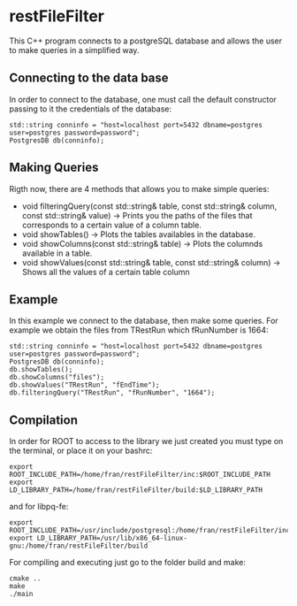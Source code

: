 # restFileFilter
This C++ program connects to a postgreSQL database and allows the user to make queries in a simplified way. 

## Connecting to the data base 
In order to connect to the database, one must call the default constructor passing to it the credentials of the database: 
```
std::string conninfo = "host=localhost port=5432 dbname=postgres user=postgres password=password";
PostgresDB db(conninfo);
```
## Making Queries 
Rigth now, there are 4 methods that allows you to make simple queries:
- void filteringQuery(const std::string& table, const std::string& column, const std::string& value)   -> Prints you the paths of the files that corresponds to  a certain value of a column table.
- void showTables()  -> Plots the tables availables in the database.
- void showColumns(const std::string& table)  -> Plots the columnds available in a table.
- void showValues(const std::string& table, const std::string& column)   -> Shows all the values of a certain table column 
## Example
In this example we connect to the database, then make some queries. For example we obtain the files from TRestRun which fRunNumber is 1664:
```
std::string conninfo = "host=localhost port=5432 dbname=postgres user=postgres password=password";
PostgresDB db(conninfo);
db.showTables();
db.showColumns("files");
db.showValues("TRestRun", "fEndTime");
db.filteringQuery("TRestRun", "fRunNumber", "1664");
```
## Compilation
In order for ROOT to access to the library we just created you must type on the terminal, or place it on your bashrc: 
```
export ROOT_INCLUDE_PATH=/home/fran/restFileFilter/inc:$ROOT_INCLUDE_PATH
export LD_LIBRARY_PATH=/home/fran/restFileFilter/build:$LD_LIBRARY_PATH
```
and for libpq-fe: 

```
export ROOT_INCLUDE_PATH=/usr/include/postgresql:/home/fran/restFileFilter/inc
export LD_LIBRARY_PATH=/usr/lib/x86_64-linux-gnu:/home/fran/restFileFilter/build
```
For compiling and executing just go to the folder build and make:
```
cmake ..
make
./main
```

